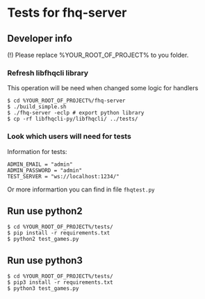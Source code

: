 # Tests for fhq-server

## Developer info

(!) Please replace %YOUR_ROOT_OF_PROJECT% to you folder.

### Refresh libfhqcli library

This operation will be need when changed some logic for handlers

```
$ cd %YOUR_ROOT_OF_PROJECT%/fhq-server
$ ./build_simple.sh
$ ./fhq-server -eclp # export python library
$ cp -rf libfhqcli-py/libfhqcli/ ../tests/
```

### Look which users will need for tests

Information for tests:

```
ADMIN_EMAIL = "admin"
ADMIN_PASSWORD = "admin"
TEST_SERVER = "ws://localhost:1234/"
```

Or more informartion you can find in file `fhqtest.py`

## Run use python2

```
$ cd %YOUR_ROOT_OF_PROJECT%/tests/
$ pip install -r requirements.txt
$ python2 test_games.py
```

## Run use python3 

```
$ cd %YOUR_ROOT_OF_PROJECT%/tests/
$ pip3 install -r requirements.txt
$ python3 test_games.py
```
